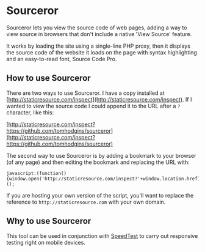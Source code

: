 # Sourceror

Sourceror lets you view the source code of web pages, adding a way to view source in browsers that don't include a native 'View Source' feature.

It works by loading the site using a single-line PHP proxy, then it displays the source code of the website it loads on the page with syntax highlighting and an easy-to-read font, Source Code Pro.

## How to use Sourceror

There are two ways to use Sourceror. I have a copy installed at [http://staticresource.com/inspect](http://staticresource.com/inspect). If I wanted to view the source code I could append it to the URL after a `?` character, like this:

[http://staticresource.com/inspect?https://github.com/tomhodgins/sourceror](http://staticresource.com/inspect?https://github.com/tomhodgins/sourceror)

The second way to use Sourceror is by adding a bookmark to your browser (of any page) and then editing the bookmark and replacing the URL with:

```
javascript:(function(){window.open('http://staticresource.com/inspect?'+window.location.href)})();
```

If you are hosting your own version of the script, you'll want to replace the reference to `http://staticresource.com` with your own domain.

## Why to use Sourceror

This tool can be used in conjunction with [SpeedTest](http://staticresource.com/speedtest.html) to carry out responsive testing right on mobile devices.